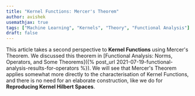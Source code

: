 ```yaml
---
title: "Kernel Functions: Mercer's Theorem"
author: avishek
usemathjax: true
tags: ["Machine Learning", "Kernels", "Theory", "Functional Analysis"]
draft: false
---
```

This article takes a second perspective to **Kernel Functions** using Mercer's Theorem. We discussed this theorem in [Functional Analysis: Norms, Operators, and Some Theorems]({% post_url 2021-07-19-functional-analysis-results-for-operators %}). We will see that Mercer's Theorem applies somewhat more directly to the characterisation of Kernel Functions, and there is no need for an elaborate construction, like we do for **Reproducing Kernel Hilbert Spaces**.


